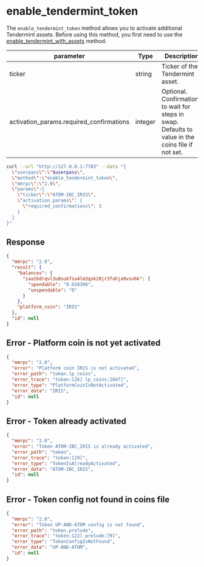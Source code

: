 # enable\_tendermint\_token

The `enable_tendermint_token` method allows you to activate additional Tendermint assets. Before using this method, you first need to use the [enable_tendermint_with_assets](enable_tendermint_with_assets.html) method.

| parameter                                | Type    | Description                                                                                        |
| ---------------------------------------- | ------- | -------------------------------------------------------------------------------------------------- |
| ticker                                   | string  | Ticker of the Tendermint asset.                                                                    |
| activation_params.required_confirmations | integer | Optional. Confirmations to wait for steps in swap. Defaults to value in the coins file if not set. |

```bash
curl --url "http://127.0.0.1:7783" --data "{
  \"userpass\":\"$userpass\",
  \"method\":\"enable_tendermint_token\",
  \"mmrpc\":\"2.0\",
  \"params\":{
    \"ticker\":\"ATOM-IBC_IRIS\",
    \"activation_params\": {
      \"required_confirmations\": 3
    }
  }
}"
```

## Response

```json
{
  "mmrpc": "2.0",
  "result": {
    "balances": {
      "iaa16drqvl3u8sukfsu4lm3qsk28jr3fahja9vsv6k": {
        "spendable": "0.028306",
        "unspendable": "0"
      }
    },
    "platform_coin": "IRIS"
  },
  "id": null
}
```

## Error - Platform coin is not yet activated

```json
{
  "mmrpc": "2.0",
  "error": "Platform coin IRIS is not activated",
  "error_path": "token.lp_coins",
  "error_trace": "token:126] lp_coins:2847]",
  "error_type": "PlatformCoinIsNotActivated",
  "error_data": "IRIS",
  "id": null
}
```

## Error - Token already activated

```json
{
  "mmrpc": "2.0",
  "error": "Token ATOM-IBC_IRIS is already activated",
  "error_path": "token",
  "error_trace": "token:119]",
  "error_type": "TokenIsAlreadyActivated",
  "error_data": "ATOM-IBC_IRIS",
  "id": null
}
```

## Error - Token config not found in coins file

```json
{
  "mmrpc": "2.0",
  "error": "Token UP-AND-ATOM config is not found",
  "error_path": "token.prelude",
  "error_trace": "token:122] prelude:79]",
  "error_type": "TokenConfigIsNotFound",
  "error_data": "UP-AND-ATOM",
  "id": null
}
```
